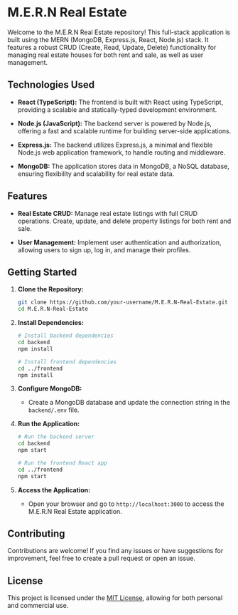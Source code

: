 # M.E.R.N Real Estate

Welcome to the M.E.R.N Real Estate repository! This full-stack application is built using the MERN (MongoDB, Express.js, React, Node.js) stack. It features a robust CRUD (Create, Read, Update, Delete) functionality for managing real estate houses for both rent and sale, as well as user management.

## Technologies Used

- **React (TypeScript):** The frontend is built with React using TypeScript, providing a scalable and statically-typed development environment.

- **Node.js (JavaScript):** The backend server is powered by Node.js, offering a fast and scalable runtime for building server-side applications.

- **Express.js:** The backend utilizes Express.js, a minimal and flexible Node.js web application framework, to handle routing and middleware.

- **MongoDB:** The application stores data in MongoDB, a NoSQL database, ensuring flexibility and scalability for real estate data.

## Features

- **Real Estate CRUD:** Manage real estate listings with full CRUD operations. Create, update, and delete property listings for both rent and sale.

- **User Management:** Implement user authentication and authorization, allowing users to sign up, log in, and manage their profiles.

## Getting Started

1. **Clone the Repository:**
   ```bash
   git clone https://github.com/your-username/M.E.R.N-Real-Estate.git
   cd M.E.R.N-Real-Estate
   ```

2. **Install Dependencies:**
   ```bash
   # Install backend dependencies
   cd backend
   npm install

   # Install frontend dependencies
   cd ../frontend
   npm install
   ```

3. **Configure MongoDB:**
   - Create a MongoDB database and update the connection string in the `backend/.env` file.

4. **Run the Application:**
   ```bash
   # Run the backend server
   cd backend
   npm start

   # Run the frontend React app
   cd ../frontend
   npm start
   ```

5. **Access the Application:**
   - Open your browser and go to `http://localhost:3000` to access the M.E.R.N Real Estate application.

## Contributing

Contributions are welcome! If you find any issues or have suggestions for improvement, feel free to create a pull request or open an issue.

## License

This project is licensed under the [MIT License](LICENSE), allowing for both personal and commercial use.